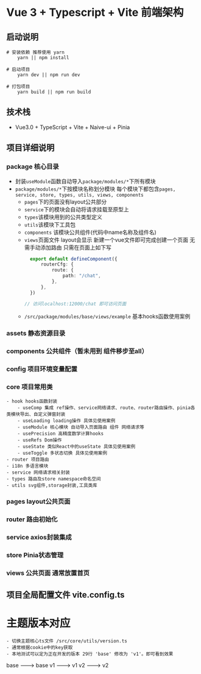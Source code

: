 # Vue 3 + Typescript + Vite 前端架构

## 启动说明

```
# 安装依赖 推荐使用 yarn
    yarn || npm install
    
# 启动项目
    yarn dev || npm run dev
    
# 打包项目
    yarn build || npm run build
```

## 技术栈

- Vue3.0 + TypeScript + Vite + Naive-ui + Pinia

## 项目详细说明

### package 核心目录

- 封装`useModule`函数自动导入`package/modules/*`下所有模块
- `package/modules/*`下按模块名称划分模块 每个模块下都包含`pages, service, store, types, utils, views, components`
    - `pages`下的页面没有layout公共部分
    - `service`下的模块会自动将请求挂载至原型上
    - `types`该模块用到的公共类型定义
    - `utils`该模块下工具包
    - `components` 该模块公共组件(代码中name名称及组件名)
    - `views`页面文件 layout会显示 新建一个vue文件即可完成创建一个页面 无需手动添加路由 只需在页面上如下写
      ```typescript
        export default defineComponent({
            routerCfg: {
                route: {
                    path: "/chat",
                },
            },
        })
      
      // 访问localhost:12000/chat 即可访问页面
      ```
    - `/src/package/modules/base/views/example` 基本hooks函数使用案例

### assets 静态资源目录

### components 公共组件（暂未用到 组件移步至all）

### config 项目环境变量配置

### core 项目常用类

    - hook hooks函数封装
        - useComp 集成 ref操作、service网络请求、route、router路由操作、pinia各类模块导出、自定义弹窗封装
        - useLoading loading操作 具体见使用案例
        - useModule 核心模块 自动导入页面路由 组件 网络请求等
        - usePrecision 高精度数学计算hooks
        - useRefs Dom操作
        - useState 类似React中的useState 具体见使用案例
        - useToggle 多状态切换 具体见使用案例
    - router 项目路由
    - i18n 多语言模块
    - service 网络请求相关封装
    - types 路由及store namespace命名空间
    - utils svg组件,storage封装,工具类库

### pages layout公共页面

### router 路由初始化

### service axios封装集成

### store Pinia状态管理

### views 公共页面 通常放置首页

## 项目全局配置文件 vite.config.ts

# 主题版本对应

    - 切换主题核心ts文件 /src/core/utils/version.ts
    - 通常根据cookie中的key获取
    - 本地测试可以定为正在开发的版本 29行 'base' 修改为 'v1'。即可看到效果

base ---> base
v1 ---> v1
v2 ---> v2
